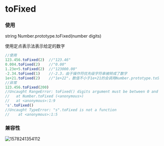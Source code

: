 # toFixed

### 使用

string Number.prototype.toFixed(number digits)

使用定点表示法表示给定的数字

```javascript
//使用
123.456.toFixed(2)	//"123.46"
0.004.toFixed(2)	//"0.00"
1.23e+5.toFixed(2)	//"123000.00"
-2.34.toFixed(1)	//-2.3，由于操作符优先级字符串被转成了数字
1e+21.toFixed(2)	//"1e+22"，数值不小于1e+21的会调用Number.prototype.toString()返回科学记数法的字符串
//异常
123.456.toFixed(200)
//Uncaught RangeError: toFixed() digits argument must be between 0 and 100
//   at Number.toFixed (<anonymous>)
//   at <anonymous>:1:9
's'.toFixed()
//Uncaught TypeError: "s".toFixed is not a function
//    at <anonymous>:1:5
```

### 兼容性

![1578241354112](C:\Users\Administrator\AppData\Roaming\Typora\typora-user-images\1578241354112.png)

